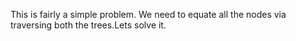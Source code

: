 This is fairly a simple problem. We need to equate all the nodes via traversing both the trees.Lets solve it.